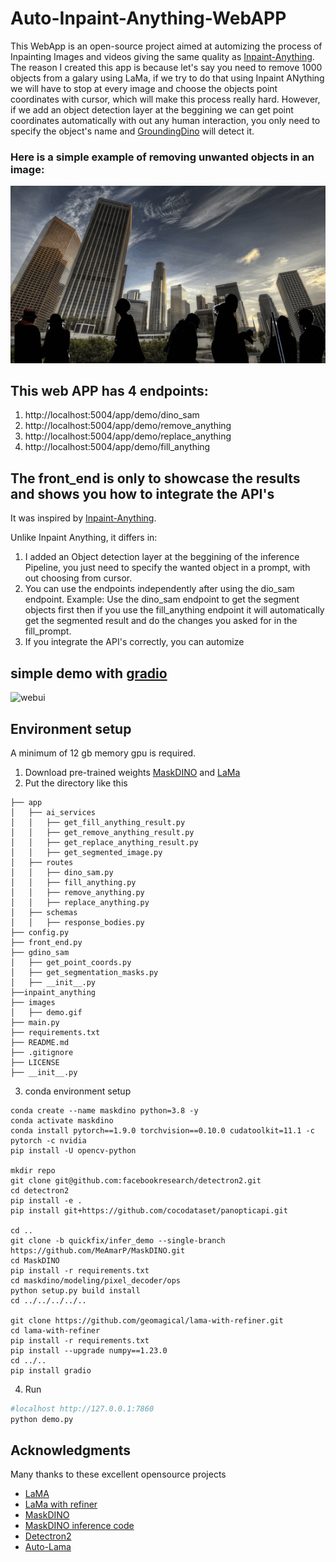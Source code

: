 # Auto-Inpaint-Anything-WebAPP
This WebApp is an open-source project aimed at automizing the process of Inpainting Images and videos giving the same quality as [Inpaint-Anything](https://github.com/geekyutao/Inpaint-Anything). The reason I created this app is because let's say you need to remove 1000 objects from a galary using LaMa, if we try to do that using Inpaint ANything we will have to stop at every image and choose the objects point coordinates with cursor, which will make this process really hard. However, if we add an object detection layer at the beggining we can get point coordinates automatically with out any human interaction, you only need to specify the object's name and [GroundingDino](https://huggingface.co/docs/transformers/en/model_doc/grounding-dino) will detect it.

### Here is a simple example of removing unwanted objects in an image:
![demo](./images/demo.gif)


## This web APP has 4 endpoints:
1. http://localhost:5004/app/demo/dino_sam
2. http://localhost:5004/app/demo/remove_anything
3. http://localhost:5004/app/demo/replace_anything
4. http://localhost:5004/app/demo/fill_anything


## The front_end is only to showcase the results and shows you how to integrate the API's



It was inspired by [Inpaint-Anything](https://github.com/geekyutao/Inpaint-Anything).

Unlike Inpaint Anything, it differs in:
1. I added an Object detection layer at the beggining of the inference Pipeline, you just need to specify the wanted object in a prompt, with out choosing from cursor.
2. You can use the endpoints independently after using the dio_sam endpoint. Example: Use the dino_sam endpoint to get the segment objects first then if you use the fill_anything endpoint it will automatically get the segmented result and do the changes you asked for in the fill_prompt.
3. If you integrate the API's correctly, you can automize 
## simple demo with [gradio](https://github.com/gradio-app/gradio)
![webui](./images/webui.png)
## Environment setup
A minimum of 12 gb memory gpu is required.
1. Download pre-trained weights [MaskDINO](https://github.com/IDEA-Research/detrex-storage/releases/download/maskdino-v0.1.0/maskdino_swinl_50ep_300q_hid2048_3sd1_instance_maskenhanced_mask52.3ap_box59.0ap.pth) and [LaMa](https://disk.yandex.ru/d/ouP6l8VJ0HpMZg) 
1. Put the directory like this
```
├── app
│   ├── ai_services
│   │   ├── get_fill_anything_result.py
│   │   ├── get_remove_anything_result.py
│   │   ├── get_replace_anything_result.py
│   │   ├── get_segmented_image.py
│   ├── routes
│   │   ├── dino_sam.py
│   │   ├── fill_anything.py
│   │   ├── remove_anything.py
│   │   ├── replace_anything.py
│   ├── schemas
│   │   ├── response_bodies.py
├── config.py
├── front_end.py
├── gdino_sam
│   ├── get_point_coords.py
│   ├── get_segmentation_masks.py
│   ├── __init__.py
├──inpaint_anything
├── images
│   ├── demo.gif
├── main.py
├── requirements.txt
├── README.md
├── .gitignore
├── LICENSE
├── __init__.py
```

3. conda environment setup
```
conda create --name maskdino python=3.8 -y
conda activate maskdino
conda install pytorch==1.9.0 torchvision==0.10.0 cudatoolkit=11.1 -c pytorch -c nvidia
pip install -U opencv-python

mkdir repo
git clone git@github.com:facebookresearch/detectron2.git
cd detectron2
pip install -e .
pip install git+https://github.com/cocodataset/panopticapi.git

cd ..
git clone -b quickfix/infer_demo --single-branch https://github.com/MeAmarP/MaskDINO.git
cd MaskDINO
pip install -r requirements.txt
cd maskdino/modeling/pixel_decoder/ops
python setup.py build install
cd ../../../../..

git clone https://github.com/geomagical/lama-with-refiner.git
cd lama-with-refiner
pip install -r requirements.txt 
pip install --upgrade numpy==1.23.0
cd ../..
pip install gradio
```
4. Run
``` bash
#localhost http://127.0.0.1:7860
python demo.py
```
## Acknowledgments
Many thanks to these excellent opensource projects
* [LaMA](https://github.com/saic-mdal/lama)
* [LaMa with refiner](https://github.com/geomagical/lama-with-refiner)
* [MaskDINO](https://github.com/IDEA-Research/MaskDINO)
* [MaskDINO inference code](https://github.com/MeAmarP/MaskDINO/tree/quickfix/infer_demo)
* [Detectron2](https://github.com/facebookresearch/detectron2)
* [Auto-Lama](https://github.com/andy971022/auto-lama)
